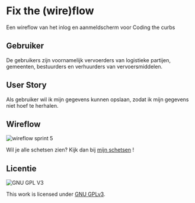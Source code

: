 
# Fix the (wire)flow
Een wireflow van het inlog en aanmeldscherm voor Coding the curbs

## Gebruiker
De gebruikers zijn voornamelijk vervoerders van logistieke partijen, gemeenten, bestuurders en verhuurders van vervoersmiddelen. 

## User Story

Als gebruiker wil ik mijn gegevens kunnen opslaan, zodat ik mijn gegevens niet hoef te herhalen.

## Wireflow
![wireflow sprint 5](https://user-images.githubusercontent.com/112861166/206761195-39f61261-290b-4bc1-9184-32d1bb34498b.jpg)

 Wil je alle schetsen zien? Kijk dan bij [mijn schetsen](https://github.com/Demivdm/fix-the-flow-wireflow/wiki/Schetsen%F0%9F%93%82) !


## Licentie

![GNU GPL V3](https://www.gnu.org/graphics/gplv3-127x51.png)

This work is licensed under [GNU GPLv3](./LICENSE).
